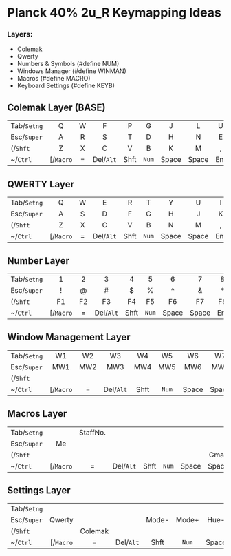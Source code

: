 # Planck 40% 2u_R Keymapping Ideas

### Layers:

* Colemak
* Qwerty
* Numbers & Symbols (#define NUM)
* Windows Manager (#define WINMAN)
* Macros (#define MACRO)
* Keyboard Settings (#define KEYB)


## Colemak Layer (BASE)

|     |     |     |     |     |     |     |     |     |     |     |     |
| ---| :---:| :---:| :---:| :---:| :---:| :---:| :---:| :---:| :---:| :---:| ---:|
| Tab/`Setng` | Q | W | F  | P | G | J | L | U | Y | ; | BSpc |
| Esc/`Super` | A | R | S  | T | D | H | N | E | I | O | '/`TM` |
| (/`Shft` | Z  | X | C | V | B | K | M | , | . | / | )/`Shft` |
| ~/`Ctrl` | [/`Macro` | = | Del/`Alt` | Shft | `Num` | Space | Space | Ent | Alt | ]/`Num` | \\/`Ctrl` |

## QWERTY Layer

|     |     |     |     |     |     |     |     |     |     |     |     |
| ---| :---:| :---:| :---:| :---:| :---:| :---:| :---:| :---:| :---:| :---:| ---:|
| Tab/`Setng` | Q | W | E | R | T | Y | U | I | O | P | BSpc |
| Esc/`Super` | A | S | D  | F | G | H | J | K | L | ; | '/`TM` |
| (/`Shft` | Z  | X | C | V | B | N | M | , | . | / | )/`Shft` |
| ~/`Ctrl` | [/`Macro` | = | Del/`Alt` | Shft | `Num` | Space | Space | Ent | Alt | ]/`Num` | \\/`Ctrl` |

## Number Layer

|     |     |     |     |     |     |     |     |     |     |     |     |
| ---| :---:| :---:| :---:| :---:| :---:| :---:| :---:| :---:| :---:| :---:| ---:|
| Tab/`Setng` | 1 | 2 | 3 | 4 | 5 | 6 | 7 | 8 | 9 | 0 | - |
| Esc/`Super` | ! | @ | # | $ | % | ^ | & | * | \ | Home | End |
| (/`Shft` | F1  | F2 | F3 | F4 | F5 | F6 | F7 | F8 | F9 | F10 | )/`Shft` |
| ~/`Ctrl` | [/`Macro` | = | Del/`Alt` | Shft | `Num` | Space | Space | Ent | Alt | ]/`Num` | \\/`Ctrl` |

## Window Management Layer

|     |     |     |     |     |     |     |     |     |     |     |     |
| ---| :---:| :---:| :---:| :---:| :---:| :---:| :---:| :---:| :---:| :---:| ---:|
| Tab/`Setng` | W1 | W2 | W3 | W4 | W5 | W6 | W7 | W8 | W9 | W10 |  |
| Esc/`Super` | MW1 | MW2 | MW3  | MW4 | MW5 | MW6 | MW7 | MW8 | MW9 | W10 |  |
| (/`Shft` |  |  | | | | | | | | | )/`Shft` |
| ~/`Ctrl` | [/`Macro` | = | Del/`Alt` | Shft | `Num` | Space | Space | Ent | Alt | ]/`Num` | \\/`Ctrl` |

## Macros Layer

|     |     |     |     |     |     |     |     |     |     |     |     |
| ---| :---:| :---:| :---:| :---:| :---:| :---:| :---:| :---:| :---:| :---:| ---:|
| Tab/`Setng` | | StaffNo. | | | | | | | | |  |
| Esc/`Super` | Me | | | | | | | | | | |
| (/`Shft` |  |  | | | | | Gmail | | | | )/`Shft` |
| ~/`Ctrl` | [/`Macro` | = | Del/`Alt` | Shft | `Num` | Space | Space | Ent | Alt | ]/`Num` | \\/`Ctrl` |

## Settings Layer

|     |     |     |     |     |     |     |     |     |     |     |     |
| ---| :---:| :---:| :---:| :---:| :---:| :---:| :---:| :---:| :---:| :---:| ---:|
| Tab/`Setng` | | | | | | | | | | |  |
| Esc/`Super` | Qwerty | | | Mode- | Mode+ | Hue- | Hue+ | Sat- | Sat+ | | |
| (/`Shft` |  | Colemak | | | | | | | | | )/`Shft` |
| ~/`Ctrl` | [/`Macro` | = | Del/`Alt` | Shft | `Num` | Space | Space | Ent | Alt | ]/`Num` | \\/`Ctrl` |

